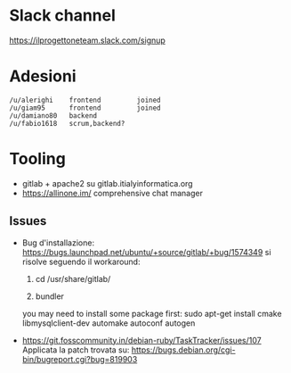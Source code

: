 # Slack channel

https://ilprogettoneteam.slack.com/signup

# Adesioni

	/u/alerighi    frontend         joined
	/u/giam95      frontend         joined
	/u/damiano80   backend
	/u/fabio1618   scrum,backend?

# Tooling

 * gitlab + apache2 su gitlab.itialyinformatica.org
 * https://allinone.im/ comprehensive chat manager

## Issues

 * Bug d'installazione: https://bugs.launchpad.net/ubuntu/+source/gitlab/+bug/1574349 si risolve seguendo il workaround:
 
     1. cd /usr/share/gitlab/

	2. bundler

	you may need to install some package first: 
	sudo apt-get install cmake libmysqlclient-dev automake autoconf autogen
 
 * https://git.fosscommunity.in/debian-ruby/TaskTracker/issues/107
 Applicata la patch trovata su:
 https://bugs.debian.org/cgi-bin/bugreport.cgi?bug=819903
 
 

